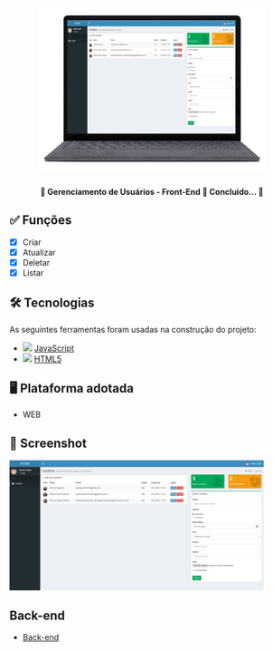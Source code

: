 <h1 align="center">
   <img src="logo.png" width="400">
</h1>

<h4 align="center"> 
	🚧 Gerenciamento de Usuários - Front-End 🚀 Concluido...  🚧
</h4>

## ✅ Funções

- [x] Criar
- [x] Atualizar
- [x] Deletar
- [x] Listar

## 🛠 Tecnologias

As seguintes ferramentas foram usadas na construção do projeto:

- <img src="https://cdn.jsdelivr.net/gh/devicons/devicon/icons/javascript/javascript-original.svg" heigth="20" width="20"/> [JavaScript](https://developer.mozilla.org/pt-BR/docs/Web/JavaScript)
- <img src="https://cdn.jsdelivr.net/gh/devicons/devicon/icons/html5/html5-original.svg" heigth="20" width="20"/> [HTML5](https://developer.mozilla.org/pt-BR/docs/Web/HTML)

## 🖥️ Plataforma adotada

  - WEB

## 📸 Screenshot

<p float="left">
	<img src="print1.PNG" width="450">
</p>

## Back-end

- [Back-end](https://github.com/soapmactavish23/gerenciamento-usuarios-front)
	
